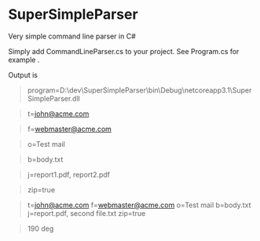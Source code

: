 # SuperSimpleParser
Very simple command line parser in C#

Simply add CommandLineParser.cs to your project.
See Program.cs for example .

Output is

>program=D:\dev\SuperSimpleParser\bin\Debug\netcoreapp3.1\SuperSimpleParser.dll

>t=john@acme.com

>f=webmaster@acme.com

>o=Test mail

>b=body.txt

>j=report1.pdf, report2.pdf

>zip=true



>t=john@acme.com
>f=webmaster@acme.com
>o=Test mail
>b=body.txt
>j=report.pdf, second file.txt
>zip=true

>190
>deg
                                                                                                                        
